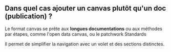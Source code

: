 ## Dans quel cas ajouter un canvas plutôt qu'un doc (publication) ?

Le format canvas se prête aux **longues documentations** ou aux méthodes par étapes, comme l'open data canvas, ou le patchwork Standards

Il permet de simplifier la navigation avec un volet et des sections distinctes.